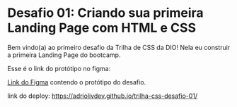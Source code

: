 # Desafio 01: Criando sua primeira Landing Page com HTML e CSS

Bem vindo(a) ao primeiro desafio da Trilha de CSS da DIO!
Nela eu construir a primeira Landing Page do bootcamp.

Esse é o link do protótipo no figma:

[Link do Figma](https://www.figma.com/file/3PiokoJj9IhGDnNiWAJbz7/DIO---Desafio-01?node-id=2%3A6) contendo o protótipo do desafio.

link do deploy: https://adriolivdev.github.io/trilha-css-desafio-01/

